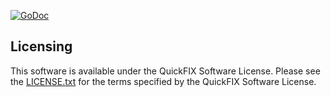 [![GoDoc](https://godoc.org/github.com/quickfixgo/fix43?status.png)](https://godoc.org/github.com/quickfixgo/fix43)

Licensing
---------

This software is available under the QuickFIX Software License. Please see the [LICENSE.txt](https://github.com/quickfixgo/quickfix/blob/master/LICENSE.txt) for the terms specified by the QuickFIX Software License.
